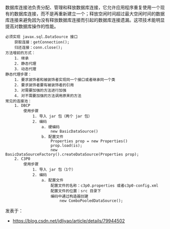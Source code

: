 数据库连接池负责分配、管理和释放数据库连接，它允许应用程序重复使用一个现有的数据库连接，而不是再重新建立一个；释放空闲时间超过最大空闲时间的数据库连接来避免因为没有释放数据库连接而引起的数据库连接遗漏。这项技术能明显提高对数据库操作的性能。

```
必须实现 javax.sql.DataSource 接口
	获取连接：getConnection();
	归还连接：conn.close();
方法增前的方式：
	1. 继承
	2. 静态代理
	3. 动态代理
静态代理步骤：
	1. 要求装饰者和被装饰者实现同一个接口或者继承同一个类
	2. 要求装饰者要有被装饰者的引用
	3. 对需要加强的方法进行加强
	4. 对不需要加强的方法调用原来的方法
常见的连接池：
	1. DBCP
		使用步骤
			1. 导入 jar 包（两个 jar 包）
			2. 编码
				a. 硬编码
					new BasicDataSource()
				b. 配置文件
					Properties prop = new Properties()
					prop.load(is);
					new BasicDataSourceFactory().createDataSource(Properties prop);
	2. C3P0
		使用步骤
			1. 导入 jar 包（1个）
			2. 编码
				a. 配置文件
					配置文件的名称：c3p0.properties 或者c3p0-config.xml
					配置文件的位置：src 目录下
					编码中通过构造器创建
						new ComboPooledDataSource();
```

发表于：

* https://blog.csdn.net/jdliyao/article/details/79944502